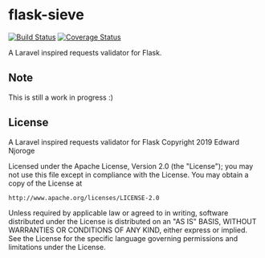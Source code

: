 # flask-sieve
[![Build Status](https://travis-ci.org/codingedward/flask-sieve.svg?branch=master)](https://travis-ci.org/codingedward/flask-sieve)
[![Coverage Status](https://coveralls.io/repos/github/codingedward/flask-sieve/badge.svg?branch=master)](https://coveralls.io/github/codingedward/flask-sieve?branch=master)

A Laravel inspired requests validator for Flask.

## Note

This is still a work in progress :)

## License

A Laravel inspired requests validator for Flask
Copyright 2019 Edward Njoroge

Licensed under the Apache License, Version 2.0 (the "License");
you may not use this file except in compliance with the License.
You may obtain a copy of the License at

    http://www.apache.org/licenses/LICENSE-2.0

Unless required by applicable law or agreed to in writing, software
distributed under the License is distributed on an "AS IS" BASIS,
WITHOUT WARRANTIES OR CONDITIONS OF ANY KIND, either express or implied.
See the License for the specific language governing permissions and
limitations under the License.
